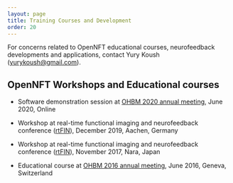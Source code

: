 ```yaml
---
layout: page
title: Training Courses and Development
order: 20
---
```


For concerns related to OpenNFT educational courses, neurofeedback developments and applications, contact Yury Koush (<yurykoush@gmail.com>).

## OpenNFT Workshops and Educational courses

- Software demonstration session at [OHBM 2020 annual meeting](https://www.humanbrainmapping.org/i4a/pages/index.cfm?pageid=3958), June 2020, Online

- Workshop at real-time functional imaging and neurofeedback conference ([rtFIN](https://www.rtfin2019.org/107020/teachingandtraining)), December 2019, Aachen, Germany

- Workshop at real-time functional imaging and neurofeedback conference ([rtFIN](http://rtfin2017.atr.jp/)), November 2017, Nara, Japan

- Educational course at [OHBM 2016 annual meeting](https://www.humanbrainmapping.org/i4a/pages/index.cfm?pageID=3662), June 2016, Geneva, Switzerland

